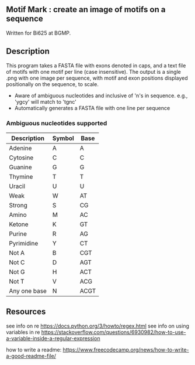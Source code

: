## Motif Mark : create an image of motifs on a sequence
 Written for Bi625 at BGMP. 

## Description
 This program takes a FASTA file with exons denoted in caps, and a text file of motifs with one motif per line (case insensitive). The output is a single .png with one image per sequence, with motif and exon positions displayed positionally on the sequence, to scale.

 - Aware of ambiguous nucleotides and inclusive of 'n's in sequence. e.g., 'ygcy' will match to 'tgnc'
 - Automatically generates a FASTA file with one line per sequence 

### Ambiguous nucleotides supported

| Description | Symbol | Base |
| ----------- | ------ | ---- | 
| Adenine | A |	A |
| Cytosine | C | C | 
| Guanine | G | G |
| Thymine | T | T |
| Uracil | U | U |
| Weak | W | AT |
| Strong | S | CG |
| Amino | M | AC |
| Ketone | K | GT |
| Purine | R | AG |
| Pyrimidine | Y | CT |
| Not A | B | CGT |
| Not C | D | AGT |
| Not G | H | ACT | 
| Not T	| V	| ACG |
| Any one base | N | ACGT |


## Resources 


see info on re https://docs.python.org/3/howto/regex.html 
see info on using variables in re  https://stackoverflow.com/questions/6930982/how-to-use-a-variable-inside-a-regular-expression


how to write a readme: 
 https://www.freecodecamp.org/news/how-to-write-a-good-readme-file/